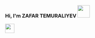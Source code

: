 ### Hi, I'm ZAFAR TEMURALIYEV <img src="https://i.seadn.io/gae/WXxBdMz5M26O5QWkwTINGYTdGvWq3edErejzPRwm2Vgobln0v3GPKsjpvnA-yNTFQDIai6ztKdBuD1NiR92bA9tLBfTmv0aH-XysMAY?auto=format&dpr=1&w=1000" width="40px">

<a href="@temural1yev">
<img src="https://logohistory.net/wp-content/uploads/2022/10/Telegram-logo.png" width="30px">
</a>



